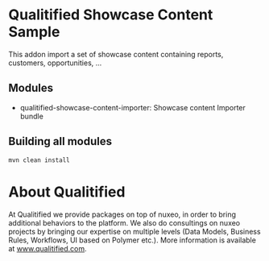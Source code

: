# Qualitified Showcase Content Sample

This addon import a set of showcase content containing reports, customers, opportunities, ...

## Modules

- qualitified-showcase-content-importer: Showcase content Importer bundle

## Building all modules

    mvn clean install

# About Qualitified

At Qualitified we provide packages on top of nuxeo, in order to bring additional behaviors to the platform. We also do consultings on nuxeo projects by bringing our expertise on multiple levels (Data Models, Business Rules, Workflows, UI based on Polymer etc.). 
More information is available at www.qualitified.com.
